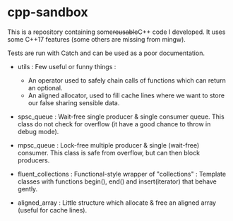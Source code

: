 
# cpp-sandbox

This is a repository containing some~~reusable~~C++ code I developed.
It uses some C++17 features (some others are missing from mingw). 

Tests are run with Catch and can be used as a poor documentation.

 - utils : Few useful or funny things :
      - An operator used to safely chain calls of functions which can return an optional.
      - An aligned allocator, used to fill cache lines where we want to store our false sharing sensible data.

 - spsc_queue : Wait-free single producer & single consumer queue.
                This class do not check for overflow (it have a good chance to throw in debug mode).

 - mpsc_queue : Lock-free multiple producer & single (wait-free) consumer.
                This class is safe from overflow, but can then block producers.

 - fluent_collections : Functional-style wrapper of "collections" :
                        Template classes with functions begin(), end() and insert(iterator) that behave gently.

 - aligned_array : Little structure which allocate & free an aligned array (useful for cache lines).
 
